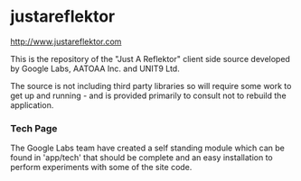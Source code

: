 justareflektor
==============
http://www.justareflektor.com

This is the repository of the "Just A Reflektor" client side source developed by Google Labs, AATOAA Inc. and UNIT9 Ltd.

The source is not including third party libraries so will require some work to get up and running - and is provided primarily to consult not to rebuild the application.

### Tech Page

The Google Labs team have created a self standing module which can be found in 'app/tech' that should be complete and an easy installation to perform experiments with some of the site code.
